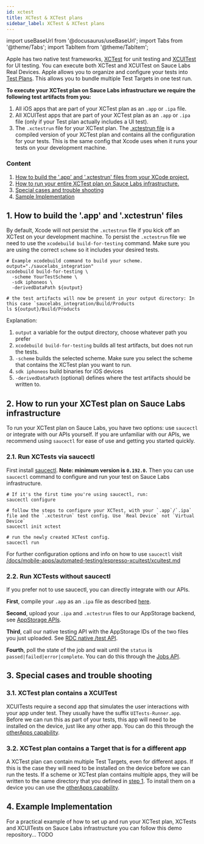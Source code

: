 ```yaml
---
id: xctest
title: XCTest & XCTest plans
sidebar_label: XCTest & XCTest plans
---
```


import useBaseUrl from '@docusaurus/useBaseUrl';
import Tabs from '@theme/Tabs';
import TabItem from '@theme/TabItem';

Apple has two native test frameworks, [XCTest](https://developer.apple.com/documentation/xctest) for unit testing and [XCUITest](https://developer.apple.com/documentation/xctest/user-interface-tests) for UI testing. You can execute both XCTest and XCUITest on Sauce Labs Real Devices. Apple allows you to organize and configure your tests into [Test Plans](https://developer.apple.com/documentation/xcode/organizing-tests-to-improve-feedback). This allows you to bundle multiple Test Targets in one test run. 

**To execute your XCTest plan on Sauce Labs infrastructure we require the following test artifacts from you:**
1. All iOS apps that are part of your XCTest plan as an `.app` or `.ipa` file.
2. All XCUITest apps that are part of your XCTest plan as an `.app` or `.ipa` file (only if your Test plan actually includes a UI test).
3. The `.xctestrun` file for your XCTest plan. The [.xctestrun file](https://keith.github.io/xcode-man-pages/xcodebuild.xctestrun.5.html) is a compiled version of your XCTest plan and contains all the configuration for your tests. This is the same config that Xcode uses when it runs your tests on your development machine.


### Content
1. [How to build the '.app' and '.xctestrun' files from your XCode project.](#1-how-to-build-the-app-and-xctestrun-files)
2. [How to run your entire XCTest plan on Sauce Labs infrastructure.](#2-how-to-run-your-xctest-plan-on-sauce-labs-infrastructure)
3. [Special cases and trouble shooting](#3-special-cases-and-trouble-shooting)
3. [Sample Implementation](#4-example-implementation)


## 1. How to build the '.app' and '.xctestrun' files
By default, Xcode will not persist the `.xctestrun` file if you kick off an XCTest on your development machine. To persist the `.xctestrun` file we need to use the `xcodebuild build-for-testing` command. Make sure you are using the correct `scheme` so it includes your desired tests.

```shell
# Example xcodebuild command to build your scheme.
output="./saucelabs_integration"
xcodebuild build-for-testing \
  -scheme YourTestScheme \
  -sdk iphoneos \
  -derivedDataPath ${output}

# the test artifacts will now be present in your output directory: In this case `saucelabs_integration/Build/Products
ls ${output}/Build/Products
```
Explanation:
1. `output` a variable for the output directory, choose whatever path you prefer
2. `xcodebuild build-for-testing` builds all test artifacts, but does not run the tests.
3. `-scheme` builds the selected scheme. Make sure you select the scheme that contains the XCTest plan you want to run.
4. `sdk iphoneos` build binaries for iOS devices
5. `-derivedDataPath` (optional) defines where the test artifacts should be written to.


## 2. How to run your XCTest plan on Sauce Labs infrastructure
To run your XCTest plan on Sauce Labs, you have two options: use `saucectl` or integrate with our APIs yourself. If you are unfamiliar with our APIs, we recommend using `saucectl` for ease of use and getting you started quickly.


### 2.1. Run XCTests via saucectl
First install [saucectl](/docs/dev/cli/saucectl.md#installing-saucectl). **Note: minimum version is `0.192.0`.** Then you can use `saucectl` command to configure and run your test on Sauce Labs infrastructure.

```shell
# If it's the first time you're using saucectl, run:
saucectl configure

# follow the steps to configure your XCTest, with your `.app`/`.ipa` file and the `.xctestrun` test config. Use `Real Device` not `Virtual Device`
saucectl init xctest

# run the newly created XCTest config.
saucectl run
```

For further configuration options and info on how to use `saucectl` visit [/docs/mobile-apps/automated-testing/espresso-xcuitest/xcuitest.md](/docs/mobile-apps/automated-testing/espresso-xcuitest/xcuitest.md)

### 2.2. Run XCTests without saucectl

If you prefer not to use saucectl, you can directly integrate with our APIs.

**First**, compile your `.app` as an `.ipa` file as described [here](/docs/mobile-apps/automated-testing/ipa-files.md#building-an-ipa-from-an-app-bundle). 

**Second**, upload your `.ipa` and `.xctestrun` files to our AppStorage backend, see [AppStorage APIs](/docs/mobile-apps/app-storage.md#upload-apps-via-rest-api).

**Third**, call our native testing API with the AppStorage IDs of the two files you just uploaded. See [RDC native /test API](/docs/dev/api/rdc.md#start-a-xctest-xcuitest-or-espresso-job).

**Fourth**, poll the state of the job and wait until the `status` is `passed|failed|error|complete`. You can do this through the [Jobs API](/docs/dev/api/rdc.md#get-a-specific-real-device-job).


## 3. Special cases and trouble shooting

### 3.1. XCTest plan contains a XCUITest
XCUITests require a second app that simulates the user interactions with your app under test. They usually have the suffix `UITests-Runner.app`. Before we can run this as part of your tests, this app will need to be installed on the device, just like any other app. You can do this through the [otherApps capability](/docs/mobile-apps/automated-testing/espresso-xcuitest/xcuitest.md#otherapps).

### 3.2. XCTest plan contains a Target that is for a different app
A XCTest plan can contain multiple Test Targets, even for different apps. If this is the case they will need to be installed on the device before we can run the tests. If a scheme or XCTest plan contains multiple apps, they will be written to the same directory that you defined in [step 1](#1-how-to-build-the-app-and-xctestrun-files). To install them on a device you can use the [otherApps capability](/docs/mobile-apps/automated-testing/espresso-xcuitest/xcuitest.md#otherapps).


## 4. Example Implementation
For a practical example of how to set up and run your XCTest plan, XCTests and XCUITests on Sauce Labs infrastructure you can follow this demo repository... TODO 